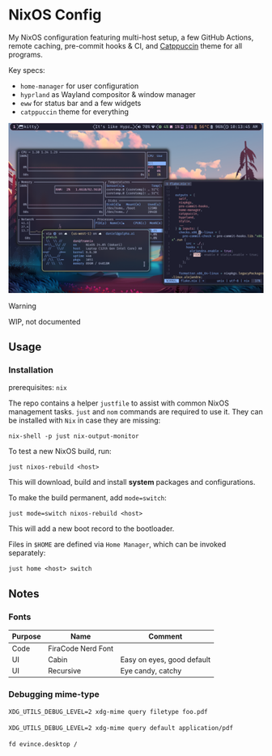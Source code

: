 # NixOS Config

My NixOS configuration featuring multi-host setup, a few GitHub Actions, remote caching, pre-commit hooks & CI, and [Catppuccin](https://catppuccin.com/) theme for all programs.

Key specs:

- `home-manager` for user configuration
- `hyprland` as Wayland compositor & window manager
- `eww` for status bar and a few widgets
- `catppuccin` theme for everything

![assets/NixOS-rice.png](assets/NixOS-rice.png)

> [!WARNING]  
> WIP, not documented

## Usage

### Installation

prerequisites: `nix`

The repo contains a helper `justfile` to assist with common NixOS management tasks.
`just` and `nom` commands are required to use it. They can be installed with `Nix` in case they are missing:

```shell
nix-shell -p just nix-output-monitor
```

To test a new NixOS build, run:

```shell
just nixos-rebuild <host>
```

This will download, build and install **system** packages and configurations.

To make the build permanent, add `mode=switch`:

```shell
just mode=switch nixos-rebuild <host>
```

This will add a new boot record to the bootloader.

Files in `$HOME` are defined via `Home Manager`, which can be invoked separately:

```shell
just home <host> switch
```

## Notes

### Fonts

| Purpose | Name | Comment |
|----------|----------|-------|
| Code    | FiraCode Nerd Font | |
| UI    | Cabin   | Easy on eyes, good default |
| UI    | Recursive  | Eye candy, catchy |

### Debugging mime-type

```shell
XDG_UTILS_DEBUG_LEVEL=2 xdg-mime query filetype foo.pdf

XDG_UTILS_DEBUG_LEVEL=2 xdg-mime query default application/pdf

fd evince.desktop /
```

